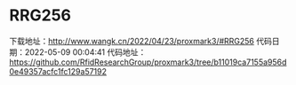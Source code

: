 # RRG256
下载地址：http://www.wangk.cn/2022/04/23/proxmark3/#RRG256
代码日期：2022-05-09 00:04:41
代码地址：https://github.com/RfidResearchGroup/proxmark3/tree/b11019ca7155a956d0e49357acfc1fc129a57192
